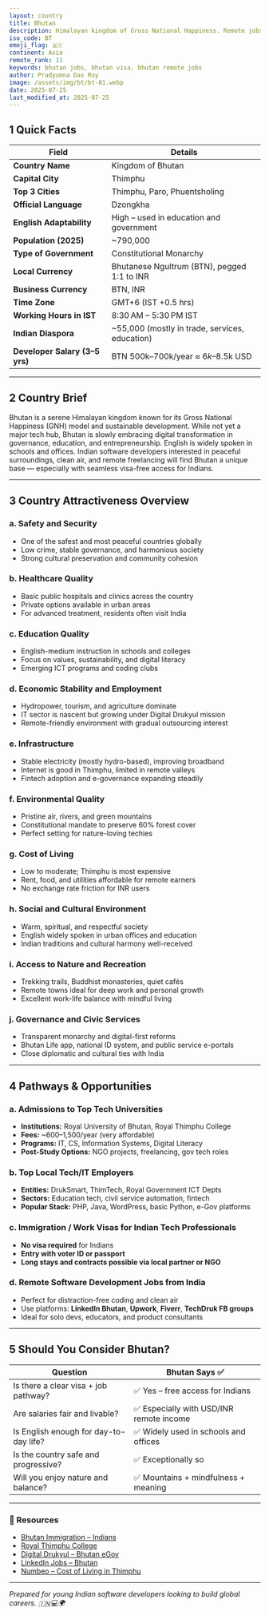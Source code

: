 ```yaml
---
layout: country
title: Bhutan
description: Himalayan kingdom of Gross National Happiness. Remote jobs in Bhutan. Trilp AI curated info. Indians in Bhutan.
iso_code: BT
emoji_flag: 🇧🇹
continent: Asia
remote_rank: 11
keywords: bhutan jobs, bhutan visa, bhutan remote jobs
author: Pradyumna Das Roy
image: /assets/img/bt/bt-01.webp
date: 2025-07-25
last_modified_at: 2025-07-25
---
```


## 1 Quick Facts

| Field                          | Details                                        |
| ------------------------------ | ---------------------------------------------- |
| **Country Name**               | Kingdom of Bhutan                              |
| **Capital City**               | Thimphu                                        |
| **Top 3 Cities**               | Thimphu, Paro, Phuentsholing                   |
| **Official Language**          | Dzongkha                                       |
| **English Adaptability**       | High – used in education and government        |
| **Population (2025)**          | ~790,000                                       |
| **Type of Government**         | Constitutional Monarchy                        |
| **Local Currency**             | Bhutanese Ngultrum (BTN), pegged 1:1 to INR    |
| **Business Currency**          | BTN, INR                                       |
| **Time Zone**                  | GMT+6 (IST +0.5 hrs)                           |
| **Working Hours in IST**       | 8:30 AM – 5:30 PM IST                          |
| **Indian Diaspora**            | ~55,000 (mostly in trade, services, education) |
| **Developer Salary (3–5 yrs)** | BTN 500k–700k/year ≈ $6k–$8.5k USD             |

---

## 2 Country Brief

Bhutan is a serene Himalayan kingdom known for its Gross National Happiness (GNH) model and sustainable development. While not yet a major tech hub, Bhutan is slowly embracing digital transformation in governance, education, and entrepreneurship. English is widely spoken in schools and offices. Indian software developers interested in peaceful surroundings, clean air, and remote freelancing will find Bhutan a unique base — especially with seamless visa-free access for Indians.

---

## 3 Country Attractiveness Overview

### a. Safety and Security

- One of the safest and most peaceful countries globally
- Low crime, stable governance, and harmonious society
- Strong cultural preservation and community cohesion

### b. Healthcare Quality

- Basic public hospitals and clinics across the country
- Private options available in urban areas
- For advanced treatment, residents often visit India

### c. Education Quality

- English-medium instruction in schools and colleges
- Focus on values, sustainability, and digital literacy
- Emerging ICT programs and coding clubs

### d. Economic Stability and Employment

- Hydropower, tourism, and agriculture dominate
- IT sector is nascent but growing under Digital Drukyul mission
- Remote-friendly environment with gradual outsourcing interest

### e. Infrastructure

- Stable electricity (mostly hydro-based), improving broadband
- Internet is good in Thimphu, limited in remote valleys
- Fintech adoption and e-governance expanding steadily

### f. Environmental Quality

- Pristine air, rivers, and green mountains
- Constitutional mandate to preserve 60% forest cover
- Perfect setting for nature-loving techies

### g. Cost of Living

- Low to moderate; Thimphu is most expensive
- Rent, food, and utilities affordable for remote earners
- No exchange rate friction for INR users

### h. Social and Cultural Environment

- Warm, spiritual, and respectful society
- English widely spoken in urban offices and education
- Indian traditions and cultural harmony well-received

### i. Access to Nature and Recreation

- Trekking trails, Buddhist monasteries, quiet cafés
- Remote towns ideal for deep work and personal growth
- Excellent work-life balance with mindful living

### j. Governance and Civic Services

- Transparent monarchy and digital-first reforms
- Bhutan Life app, national ID system, and public service e-portals
- Close diplomatic and cultural ties with India

---

## 4 Pathways & Opportunities

### a. Admissions to Top Tech Universities

- **Institutions:** Royal University of Bhutan, Royal Thimphu College
- **Fees:** ~$600–$1,500/year (very affordable)
- **Programs:** IT, CS, Information Systems, Digital Literacy
- **Post-Study Options:** NGO projects, freelancing, gov tech roles

### b. Top Local Tech/IT Employers

- **Entities:** DrukSmart, ThimTech, Royal Government ICT Depts
- **Sectors:** Education tech, civil service automation, fintech
- **Popular Stack:** PHP, Java, WordPress, basic Python, e-Gov platforms

### c. Immigration / Work Visas for Indian Tech Professionals

- **No visa required** for Indians
- **Entry with voter ID or passport**
- **Long stays and contracts possible via local partner or NGO**

### d. Remote Software Development Jobs from India

- Perfect for distraction-free coding and clean air
- Use platforms: **LinkedIn Bhutan**, **Upwork**, **Fiverr**, **TechDruk FB groups**
- Ideal for solo devs, educators, and product consultants

---

## 5 Should You Consider Bhutan?

| Question                               | Bhutan Says ✅                           |
| -------------------------------------- | ---------------------------------------- |
| Is there a clear visa + job pathway?   | ✅ Yes – free access for Indians         |
| Are salaries fair and livable?         | ✅ Especially with USD/INR remote income |
| Is English enough for day-to-day life? | ✅ Widely used in schools and offices    |
| Is the country safe and progressive?   | ✅ Exceptionally so                      |
| Will you enjoy nature and balance?     | ✅ Mountains + mindfulness + meaning     |

---

### 🔗 Resources

- [Bhutan Immigration – Indians](https://www.mfa.gov.bt/visa/)
- [Royal Thimphu College](https://www.rtc.bt/)
- [Digital Drukyul – Bhutan eGov](https://www.digital.gov.bt/)
- [LinkedIn Jobs – Bhutan](https://www.linkedin.com/jobs/search/?location=Bhutan)
- [Numbeo – Cost of Living in Thimphu](https://www.numbeo.com/cost-of-living/in/Thimphu)

---

_Prepared for young Indian software developers looking to build global careers. 🇮🇳💻🌍_
